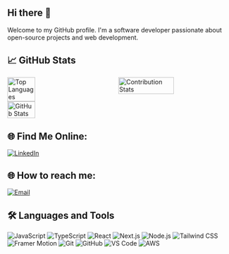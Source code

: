 ## Hi there 👋

<!--
**saagar7200/saagar7200** is a ✨ _special_ ✨ repository because its `README.md` (this file) appears on your GitHub profile.

Here are some ideas to get you started:

- 🔭 I’m currently working on ...
- 🌱 I’m currently learning ...
- 👯 I’m looking to collaborate on ...
- 🤔 I’m looking for help with ...
- 💬 Ask me about ...
- 📫 How to reach me: ...
- 😄 Pronouns: ...
- ⚡ Fun fact: ...
-->

Welcome to my GitHub profile. I'm a software developer passionate about open-source projects and web development.

## 📈 GitHub Stats
<div style="display: flex; flex-direction: row; align-items: flex-start; width: 100%;">
  <!-- Column for Top Languages and GitHub Stats -->
  <div style="width: 50%; display: flex; flex-direction: column;">
    <img src="https://github-readme-stats.vercel.app/api/top-langs/?username=saagar7200&layout=compact" alt="Top Languages" style="width: 50%; height: auto;" />
    <img src="https://github-readme-stats.vercel.app/api?username=saagar7200&show_icons=true&theme=radical" alt="GitHub Stats" style="width: 50%; height: auto;" />
  </div>

  <!-- Contribution Stats on the right -->
  <img src="https://github-contribution-stats.vercel.app/api?username=saagar7200&show_icons=true" alt="Contribution Stats" style="width: 50%; height: auto;" />
</div>

## 🌐 Find Me Online:
[![LinkedIn](https://img.shields.io/badge/LinkedIn-0077B5?style=for-the-badge&logo=linkedin&logoColor=white)](https://www.linkedin.com/in/sagar-bhandari-478494215/)

## 🌐 How to reach me:
[![Email](https://img.shields.io/badge/Email-D14836?style=for-the-badge&logo=gmail&logoColor=white)](mailto:rsaagar7200@gmail.com)

## 🛠️ Languages and Tools

![JavaScript](https://img.shields.io/badge/JavaScript-F7DF1E?style=for-the-badge&logo=javascript&logoColor=black)
![TypeScript](https://img.shields.io/badge/TypeScript-007ACC?style=for-the-badge&logo=typescript&logoColor=white)
![React](https://img.shields.io/badge/React-61DAFB?style=for-the-badge&logo=react&logoColor=black)
![Next.js](https://img.shields.io/badge/Next.js-000000?style=for-the-badge&logo=nextdotjs&logoColor=white)
![Node.js](https://img.shields.io/badge/Node.js-339933?style=for-the-badge&logo=nodedotjs&logoColor=white)
![Tailwind CSS](https://img.shields.io/badge/Tailwind%20CSS-38B2AC?style=for-the-badge&logo=tailwind-css&logoColor=white)
![Framer Motion](https://img.shields.io/badge/Framer%20Motion-0055FF?style=for-the-badge&logo=framer&logoColor=white)
![Git](https://img.shields.io/badge/Git-F05032?style=for-the-badge&logo=git&logoColor=white)
![GitHub](https://img.shields.io/badge/GitHub-181717?style=for-the-badge&logo=github&logoColor=white)
![VS Code](https://img.shields.io/badge/VS%20Code-0078D4?style=for-the-badge&logo=visual-studio-code&logoColor=white)
![AWS](https://img.shields.io/badge/AWS-232F3E?style=for-the-badge&logo=amazon-aws&logoColor=white)





